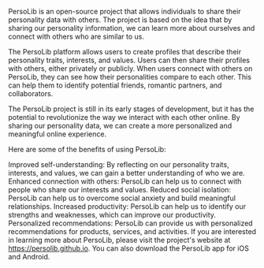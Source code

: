PersoLib is an open-source project that allows individuals to share their personality data with others. The project is based on the idea that by sharing our personality information, we can learn more about ourselves and connect with others who are similar to us.

The PersoLib platform allows users to create profiles that describe their personality traits, interests, and values. Users can then share their profiles with others, either privately or publicly. When users connect with others on PersoLib, they can see how their personalities compare to each other. This can help them to identify potential friends, romantic partners, and collaborators.

The PersoLib project is still in its early stages of development, but it has the potential to revolutionize the way we interact with each other online. By sharing our personality data, we can create a more personalized and meaningful online experience.

Here are some of the benefits of using PersoLib:

Improved self-understanding: By reflecting on our personality traits, interests, and values, we can gain a better understanding of who we are.
Enhanced connection with others: PersoLib can help us to connect with people who share our interests and values.
Reduced social isolation: PersoLib can help us to overcome social anxiety and build meaningful relationships.
Increased productivity: PersoLib can help us to identify our strengths and weaknesses, which can improve our productivity.
Personalized recommendations: PersoLib can provide us with personalized recommendations for products, services, and activities.
If you are interested in learning more about PersoLib, please visit the project's website at https://persolib.github.io. You can also download the PersoLib app for iOS and Android.
